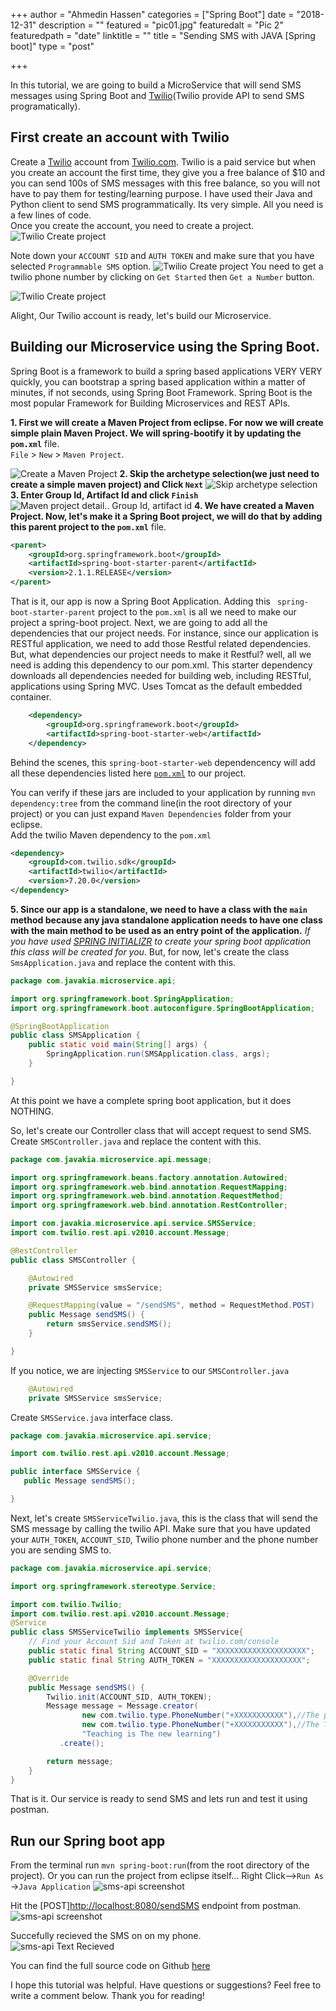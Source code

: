 +++
author = "Ahmedin Hassen"
categories = ["Spring Boot"]
date = "2018-12-31"
description = ""
featured = "pic01.jpg"
featuredalt = "Pic 2"
featuredpath = "date"
linktitle = ""
title = "Sending SMS with JAVA [Spring boot]"
type = "post"

+++

In  this tutorial, we are going to build a MicroService that will send SMS messages using Spring Boot  and [Twilio](https://twilio.com)(Twilio provide API to send SMS programatically).

## First  create an account with Twilio
Create a [Twilio](https://twilio.com) account from [Twilio.com](https://twilio.com). Twilio is a paid service but when you create an account the first time, they give you a free balance of $10 and you can send 100s of SMS messages with this free balance, so you will not have to pay them for testing/learning purpose. I have used their Java and Python client to send SMS programmatically. Its very simple. All you need is a few lines of code.
<br>
 Once you create the account, you need to create a project.
![Twilio Create project](/img/twilio1.jpg)

 Note down your `ACCOUNT SID` and `AUTH TOKEN` and make sure that you have selected `Programmable SMS` option. 
![Twilio Create project](/img/twilio-get-number.jpg)
You need to get a twilio phone number by clicking on  `Get Started` then `Get a Number` button. 

![Twilio Create project](/img/twilio-auth-code.jpg)

Alight, Our Twilio account is ready, let's build our Microservice. 

## Building our Microservice using the Spring Boot.
Spring Boot is a framework to build a spring based applications VERY VERY quickly, you can bootstrap a spring based application within a matter of minutes, if not seconds, using Spring Boot Framework. Spring Boot is the most popular  Framework for Building Microservices and REST APIs. <br>

**1. First we will create a Maven Project from eclipse. For now we will create simple plain Maven Project. We will spring-bootify it by updating the `pom.xml`** file.<br>  `File` > `New` > `Maven Project`. 

![Create a Maven Project](/img/eclipse/maven-project.jpg)
**2. Skip the archetype selection(we just need to  create a simple maven project) and Click `Next`**
![Skip archetype selection](/img/eclipse/maven-project-skip-architype.jpg)
**3. Enter Group Id, Artifact Id and click `Finish`**
![Maven project detail.. Group Id, artifact id](/img/eclipse/maven-project-eclipse2.jpg)
**4. We have created a Maven Project. Now, let's make it a Spring Boot project, we will do that by adding this parent project to the `pom.xml`** file. 
```xml
<parent>
	<groupId>org.springframework.boot</groupId>
	<artifactId>spring-boot-starter-parent</artifactId>
	<version>2.1.1.RELEASE</version>
</parent>
```
That is it, our app is now a Spring Boot Application. Adding this ` spring-boot-starter-parent` project to the `pom.xml` is all we need to make our project a spring-boot project. 
Next, we are going to add all the dependencies that our project needs. For instance, since our application is RESTful application, we need to add those Restful related dependencies. But, what dependencies our project needs to make it Restful? well, all we need is adding this dependency to our pom.xml. This starter dependency downloads all dependencies needed for building web, including RESTful, applications using Spring MVC. Uses Tomcat as the default embedded container.

```xml
	<dependency>
		<groupId>org.springframework.boot</groupId>
		<artifactId>spring-boot-starter-web</artifactId>
	</dependency>
```
Behind the scenes, this `spring-boot-starter-web` dependencency will add all these dependencies listed here [`pom.xml`](https://github.com/spring-projects/spring-boot/blob/v2.1.1.RELEASE/spring-boot-project/spring-boot-starters/spring-boot-starter-web/pom.xml) to our project.

You can verify if these jars are included to your application by running `mvn dependency:tree` from the command line(in the root directory of your project) or you can just expand `Maven Dependencies` folder from your eclipse.  <br>
Add the twilio  Maven dependency to the `pom.xml`
```xml
<dependency>
    <groupId>com.twilio.sdk</groupId>
    <artifactId>twilio</artifactId>
    <version>7.20.0</version>
</dependency>
```
**5. Since our app is a standalone, we need to have a class with the `main` method because any java standalone application needs to have one class with the main method to be used as an entry point of the application.**
_If you have used [SPRING INITIALIZR](https://start.spring.io/) to create your spring boot application this class will be created for you_.
But, for now, let's create the class `SmsApplication.java` and replace the content with this. 
``` java
package com.javakia.microservice.api;

import org.springframework.boot.SpringApplication;
import org.springframework.boot.autoconfigure.SpringBootApplication;

@SpringBootApplication
public class SMSApplication {
	public static void main(String[] args) {
		SpringApplication.run(SMSApplication.class, args);
	}

}
```
At this point we have a complete spring boot application, but it does NOTHING.

So, let's create our Controller class that will accept request to send SMS. Create `SMSController.java` and replace the content with this.
```JAVA
package com.javakia.microservice.api.message;

import org.springframework.beans.factory.annotation.Autowired;
import org.springframework.web.bind.annotation.RequestMapping;
import org.springframework.web.bind.annotation.RequestMethod;
import org.springframework.web.bind.annotation.RestController;

import com.javakia.microservice.api.service.SMSService;
import com.twilio.rest.api.v2010.account.Message;

@RestController
public class SMSController {

	@Autowired
	private SMSService smsService;

	@RequestMapping(value = "/sendSMS", method = RequestMethod.POST)
	public Message sendSMS() {
		return smsService.sendSMS();
	}

}

```
If you notice, we are injecting `SMSService` to our  `SMSController.java`
    
```java
    @Autowired
    private SMSService smsService;
```

 Create `SMSService.java` interface class.
 ```java
package com.javakia.microservice.api.service;

import com.twilio.rest.api.v2010.account.Message;

public interface SMSService {
	public Message sendSMS();

}
```
Next, let's create `SMSServiceTwilio.java`, this is the class that will send the SMS message by calling the twilio API. Make sure that you have updated your `AUTH_TOKEN`, `ACCOUNT_SID`, Twilio phone number and the phone number you are sending SMS to. 


```java
package com.javakia.microservice.api.service;

import org.springframework.stereotype.Service;

import com.twilio.Twilio;
import com.twilio.rest.api.v2010.account.Message;
@Service
public class SMSServiceTwilio implements SMSService{
    // Find your Account Sid and Token at twilio.com/console
    public static final String ACCOUNT_SID = "XXXXXXXXXXXXXXXXXXXX";
    public static final String AUTH_TOKEN = "XXXXXXXXXXXXXXXXXXXX";

    @Override
    public Message sendSMS() {
        Twilio.init(ACCOUNT_SID, AUTH_TOKEN);
        Message message = Message.creator(
                new com.twilio.type.PhoneNumber("+XXXXXXXXXXX"),//The phone number you are sending text to
                new com.twilio.type.PhoneNumber("+XXXXXXXXXXX"),//The Twilio phone number
                "Teaching is The new learning")
           .create();

        return message;
    }
}

```
That is it. Our service is ready to send SMS and lets run and test it using postman. 

## Run our Spring boot app
From the terminal run `mvn spring-boot:run`(from the root directory of the project).
Or you can run the project from eclipse itself... Right Click-->`Run As` ->`Java Application`
![sms-api screenshot](/img/sms-api-terminal.jpg)


Hit the [POST][http://localhost:8080/sendSMS](http://localhost:8080/sendSMS) endpoint from postman. 
![sms-api screenshot](/img/sms-api-post-man.png)

Succefully recieved the SMS on on my phone.  
![sms-api Text Recieved](/img/sms-recieved.png)

You can find the full source code on Github [here](https://github.com/aahassen/sms-api)

I hope this tutorial was helpful. Have questions or suggestions? Feel free to write a comment below. Thank you for reading! 


